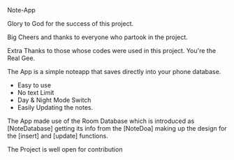 Note-App

Glory to God for the success of this project.

Big Cheers and thanks to everyone who partook in the project.

Extra Thanks to those whose codes were used in this project. You're the Real Gee.

The App is a simple noteapp that saves directly into your phone database.
* Easy to use
* No text Limit
* Day & Night Mode Switch
* Easily Updating the notes.

The App made use of the Room Database which is introduced as [NoteDatabase] getting its info
from the [NoteDoa] making up the design for the [insert] and [update] functions.

The Project is well open for contribution